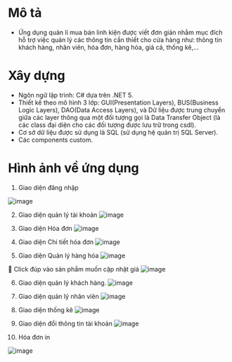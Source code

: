 # Mô tả
- Ứng dụng quản lí mua bán linh kiện được viết đơn giản nhằm mục đích hỗ trợ việc quản lý các thông tin cần thiết cho cửa hàng như: thông tin khách hàng, nhân viên, hóa đơn, hàng hóa, giá cả, thống kê,...
# Xây dựng
- Ngôn ngữ lập trình: C# dựa trên .NET 5.
- Thiết kế theo mô hình 3 lớp: GUI(Presentation Layers), BUS(Business Logic Layers), DAO(Data Access Layers), và Dữ liệu được trung chuyển giữa các layer thông qua một đối tượng gọi là Data Transfer Object (là các class đại diện cho các đối tượng được lưu trữ trong csdl).
- Cơ sở dữ liệu được sử dụng là SQL (sử dụng hệ quản trị SQL Server).
- Các components custom.
# Hình ảnh về ứng dụng
1.	Giao diện đăng nhập
 
![image](https://github.com/nhang1020/CHPC_dotNET/assets/94044017/a9be1740-14a5-4203-bf91-c716610eaefe)

2.	Giao diện quản lý tài khoản
![image](https://github.com/nhang1020/CHPC_dotNET/assets/94044017/260346af-4916-4e3d-9d8f-9abcc74cf1d7)

3.	Giao diện Hóa đơn
![image](https://github.com/nhang1020/CHPC_dotNET/assets/94044017/729f3b45-0ab0-47b8-b105-0420969b73d7)

4.	Giao diện Chi tiết hóa đơn
![image](https://github.com/nhang1020/CHPC_dotNET/assets/94044017/cd6d0438-fead-4ae8-9bf6-d13890395d1b)

5.	Giao diện Quản lý hàng hóa
![image](https://github.com/nhang1020/CHPC_dotNET/assets/94044017/3ed2fc9c-a947-438b-8c2f-8284f6cfdfd1)

	Click đúp vào sản phẩm muốn cập nhật giá
![image](https://github.com/nhang1020/CHPC_dotNET/assets/94044017/f8cb107f-e114-44e0-9ec5-b19d37cfeeaf)

6.	Giao diện quản lý khách hàng.
![image](https://github.com/nhang1020/CHPC_dotNET/assets/94044017/193a3740-c7de-4338-b7ea-aab1449b3d7a)

7.	Giao diện quản lý nhân viên
![image](https://github.com/nhang1020/CHPC_dotNET/assets/94044017/9ad22801-e63d-4f21-93f6-3d85bd6ea332)

8.	Giao diện thống kê
![image](https://github.com/nhang1020/CHPC_dotNET/assets/94044017/f8aacae4-e0f6-4117-ac88-1dbd71d82612)

9.	Giao diện đổi thông tin tài khoản
![image](https://github.com/nhang1020/CHPC_dotNET/assets/94044017/25f072ba-e303-497f-b6c8-8a64d4533b63)

11.	Hóa đơn in

![image](https://github.com/nhang1020/CHPC_dotNET/assets/94044017/349cf933-6093-4629-8721-6ff766322489)

 
